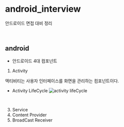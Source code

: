 # android_interview
안드로이드 면접 대비 정리

<br>

## android
* 안드로이드 4대 컴포넌트 <br>

1. Activity
   
액티비티는 사용자 인터페이스를 화면을 관리하는 컴포넌트이다.

+ Activity LifeCycle
![activity lifeCycle](https://kairo96.gitbooks.io/android/content/pic2/2-4-1-1.jpg)
<br>

3. Service
4. Content Provider
5. BroadCast Receiver
